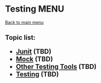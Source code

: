 <H1>Testing MENU</h1>

[Back to main menu](..%2FREADME.md)

<h2>

Topic list:
* [Junit](education%2FJunit.md) (TBD)
* [Mock](education%2FMock.md) (TBD)
* [Other Testing Tools](education%2FOtherTestingTools.md) (TBD)
* [Testing](education%2FTesting.md) (TBD)

</h2>